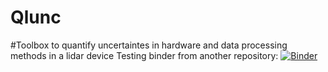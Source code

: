 # Qlunc

#Toolbox to quantify uncertaintes in hardware and data processing methods in a lidar device
Testing binder from another repository:
[![Binder](https://mybinder.org/badge_logo.svg)](https://mybinder.org/v2/gh/PacoPers/PyTest_Paco.git/HEAD)
